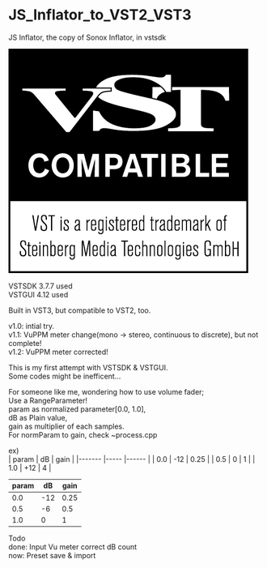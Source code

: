 # JS_Inflator_to_VST2_VST3
JS Inflator, the copy of Sonox Inflator, in vstsdk

![VST](VST_Compatible_Logo_Steinberg_with_TM.png)

VSTSDK 3.7.7 used  
VSTGUI 4.12 used  

Built in VST3, but compatible to VST2, too.  

v1.0: intial try.  
v1.1: VuPPM meter change(mono -> stereo, continuous to discrete), but not complete!  
v1.2: VuPPM meter corrected!


This is my first attempt with VSTSDK & VSTGUI.  
Some codes might be inefficent...  


For someone like me, wondering how to use volume fader;  
Use a RangeParameter!  
param as normalized parameter[0.0, 1.0],  
dB as Plain value,  
gain as multiplier of each samples.  
For normParam to gain, check ~process.cpp  

ex)  
| param 	| dB  	| gain 	|
|-------	|-----	|------	|
| 0.0   	| -12 	| 0.25 	|
| 0.5   	| 0   	| 1    	|
| 1.0   	| +12 	| 4    	|  

| param 	| dB  	| gain 	|
|-------	|-----	|------	|
| 0.0   	| -12 	| 0.25 	|
| 0.5   	| -6  	| 0.5  	|
| 1.0   	| 0   	| 1    	|  



Todo  
done: Input Vu meter correct dB count  
now: Preset save & import  
